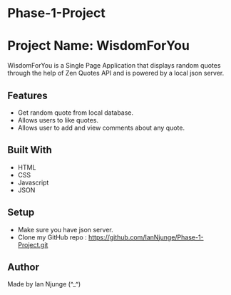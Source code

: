 # Phase-1-Project 
# Project Name: WisdomForYou

WisdomForYou is a Single Page Application that displays random quotes through the help of Zen Quotes API and is powered by a local json server.

## Features
- Get random quote from local database.
- Allows users to like quotes.
- Allows user to add and view comments about any quote.

## Built With
- HTML
- CSS
- Javascript
- JSON

## Setup
- Make sure you have json server.
- Clone my GitHub repo : https://github.com/IanNjunge/Phase-1-Project.git


## Author
Made by Ian Njunge (^_^)




